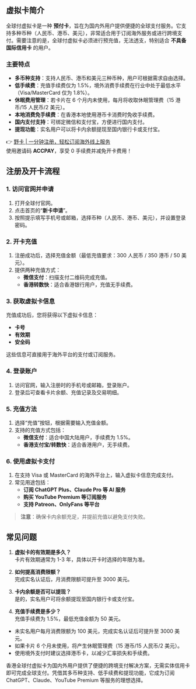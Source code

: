 ## 虚拟卡简介

全球付虚拟卡是一种 **预付卡**，旨在为国内外用户提供便捷的全球支付服务。它支持多种币种（人民币、港币、美元），非常适合用于订阅海外服务或进行跨境支付。需要注意的是，全球付虚拟卡必须进行预充值，无法透支，特别适合 **不具备国际信用卡** 的用户。

### 主要特点

- **多币种支持**：支持人民币、港币和美元三种币种，用户可根据需求自由选择。
- **低手续费**：充值手续费仅为 1.5%，境外消费手续费在行业中处于最低水平（Visa/MasterCard 仅为 1.8%）。
- **休眠费用管理**：若卡片在 6 个月内未使用，每月将收取休眠管理费（15 港币/15 人民币/2 美元）。
- **本地消费免手续费**：在香港本地使用港币卡消费时免收手续费。
- **国内支付支持**：可绑定微信和支付宝，方便进行国内支付。
- **提现功能**：实名用户可以将卡内余额提现至国内银行卡或支付宝。

👉 [野卡 | 一分钟注册，轻松订阅海外线上服务](https://bit.ly/bewildcard)  
使用邀请码 **ACCPAY**，享受 0 手续费并减免开卡费用！

## 注册及开卡流程

### 1. 访问官网并申请

1. 打开全球付官网。
2. 点击首页的“**新卡申请**”。
3. 按照提示填写手机号或邮箱，选择币种（人民币、港币、美元），并设置登录密码。

### 2. 开卡充值

1. 注册成功后，选择充值金额（最低充值要求：300 人民币 / 350 港币 / 50 美元）。
2. 提供两种充值方式：
   - **微信支付**：扫描支付二维码完成充值。
   - **香港转数快**：适合香港银行用户，充值无手续费。

### 3. 获取虚拟卡信息

充值成功后，您将获得以下虚拟卡信息：

- **卡号**
- **有效期**
- **安全码**

这些信息可直接用于海外平台的支付或订阅服务。

### 4. 登录账户

1. 访问官网，输入注册时的手机号或邮箱，登录账户。
2. 登录后可查看卡片余额、充值记录及交易明细。

### 5. 充值方法

1. 选择“充值”按钮，根据需要输入充值金额。
2. 支持的充值方式包括：
   - **微信支付**：适合中国大陆用户，手续费为 1.5%。
   - **香港支付宝/转数快**：适合香港用户，无手续费。

### 6. 使用虚拟卡支付

1. 在支持 Visa 或 MasterCard 的海外平台上，输入虚拟卡信息完成支付。
2. 常见用途包括：
   - **订阅 ChatGPT Plus、Claude Pro 等 AI 服务**
   - **购买 YouTube Premium 等订阅服务**
   - **支持 Patreon、OnlyFans 等平台**

> **注意**：确保卡内余额充足，并提前充值以避免支付失败。

## 常见问题

1. **虚拟卡的有效期是多久？**  
   卡片有效期通常为 1-3 年，具体以开卡时选择的年限为准。

2. **如何提高消费限额？**  
   完成实名认证后，月消费限额可提升至 3000 美元。

3. **卡内余额是否可以提现？**  
   是的，实名用户可将余额提现至国内银行卡或支付宝。

4. **充值手续费是多少？**  
   充值手续费为 1.5%，最低充值金额为 50 美元。

- 未实名用户每月消费限额为 100 美元，完成实名认证后可提升至 3000 美元。
- 如果卡片 6 个月未使用，将产生休眠管理费（15 港币/15 人民币/2 美元）。
- 使用境外支付时建议选择港币卡，以减少汇率损失和手续费。

香港全球付虚拟卡为国内外用户提供了便捷的跨境支付解决方案，无需实体信用卡即可完成全球支付。凭借其多币种支持、低手续费和提现功能，它成为订阅 ChatGPT、Claude、YouTube Premium 等服务的理想选择。